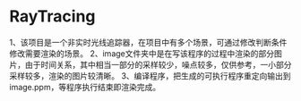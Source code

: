 # RayTracing
1、该项目是一个非实时光线追踪器，在项目中有多个场景，可通过修改判断条件修改需要渲染的场景。
2、image文件夹中是在写该程序的过程中渲染的部分图片，由于时间关系，其中相当一部分的采样较少，噪点较多，仅供参考，一小部分采样较多，渲染的图片较清晰。
3、编译程序，把生成的可执行程序重定向输出到image.ppm，等程序执行结束即渲染完成。
